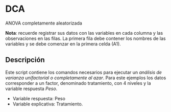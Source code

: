 # DCA
ANOVA completamente aleatorizada

__Nota__: recuerde registrar sus datos con las variables en cada columna y las observaciones en las filas. La primera fila debe contener los nombres de las variables y se debe comenzar en la primera celda (A1). 

## Descripción 

Este script contiene los comandos necesarios para ejecutar un _análisis de varianza unifactorial o completamente al azar_. Para este ejemplos los datos corresponder a un factor, denominado tratamiento, con 4 niveles y la variable respuesta _Peso_.  

+ Variable respuesta: Peso
+ Variable explicativa: Tratamiento. 
